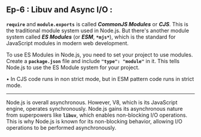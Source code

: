 ## Ep-6 : Libuv and Async I/O :

**`require`** and **`module.exports`** is called **_CommonJS Modules_** or **_CJS_**. This is the traditional module system used in Node.js. But there's another module system called **_ES Modules_** (or **_ESM_**, **`*mjs*`**), which is the standard for JavaScript modules in modern web development.

To use ES Modules in Node.js, you need to set your project to use modules. Create a **`package.json`** file and include **`"type": "module"`** in it. This tells Node.js to use the ES Module system for your project.

• In CJS code runs in non strict mode, but in ESM pattern code runs in strict mode.

---

Node.js is overall asynchronous. However, V8, which is its JavaScript engine, operates synchronously. Node.js gains its asynchronous nature from superpowers like **`libuv`**, which enables non-blocking I/O operations. This is why Node.js is known for its non-blocking behavior, allowing I/O operations to be performed asynchronously.
